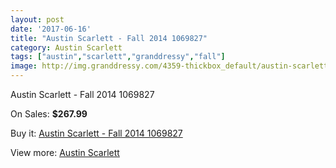 ```yaml
---
layout: post
date: '2017-06-16'
title: "Austin Scarlett - Fall 2014 1069827"
category: Austin Scarlett
tags: ["austin","scarlett","granddressy","fall"]
image: http://img.granddressy.com/4359-thickbox_default/austin-scarlett-fall-2014-1069827.jpg
---
```

Austin Scarlett - Fall 2014 1069827

On Sales: **$267.99**
<a href="https://www.granddressy.com/en/austin-scarlett/3712-austin-scarlett-fall-2014-1069827.html"><amp-img layout="responsive" width="600" height="600" src="//img.granddressy.com/4359-thickbox_default/austin-scarlett-fall-2014-1069827.jpg" alt="Austin Scarlett - Fall 2014 1069827 0" /></a>

Buy it: [Austin Scarlett - Fall 2014 1069827](https://www.granddressy.com/en/austin-scarlett/3712-austin-scarlett-fall-2014-1069827.html "Austin Scarlett - Fall 2014 1069827")

View more: [Austin Scarlett](https://www.granddressy.com/en/99-austin-scarlett "Austin Scarlett")
